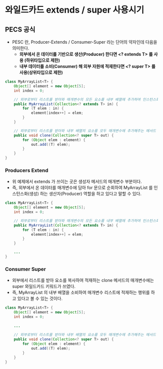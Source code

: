 # 와일드카드 extends / super 사용시기

## PECS 공식&#x20;

* PESC 란, Producer-Extends / Consumer-Super 라는 단어의 약자인데 다음을 의미한다.&#x20;
  * **외부에서 온 데이터를 기반으로 생산(Producer) 한다면 \<? extends T> 를 사용 (하위타입으로 제한)**&#x20;
  * **내부 데이터를 소비(Consumer) 해 외부 자원에 적재한다면 \<? super T> 를 사용(상위타입으로 제한)**&#x20;

```java
class MyArrayList<T> {
    Object[] element = new Object[5];
    int index = 0;

    // 외부로부터 리스트를 받아와 매개변수의 모든 요소를 내부 배열에 추가하여 인스턴스화 하는 생성자
    public MyArrayList(Collection<? extends T> in) {
        for (T elem : in) {
            element[index++] = elem;
        }
    }

    // 외부로부터 리스트를 받아와 내부 배열의 요소를 모두 매개변수에 추가해주는 메서드
    public void clone(Collection<? super T> out) {
        for (Object elem : element) {
            out.add((T) elem);
        }
    }
}
```

### Producers Extend

* 위 예제에서 extends 가 쓰이는 곳은 생성자 메서드의 매개변수 부분이다.&#x20;
* 즉, 외부에서 온 데이터를 매개변수에 담아 for 문으로 순회하여 MyArrayList 를 인스턴스화(생성) 하는 생산자(Producer) 역할을 하고 있다고 말할 수 있다.&#x20;

```java
class MyArrayList<T> {
    Object[] element = new Object[5];
    int index = 0;

    // 외부로부터 리스트를 받아와 매개변수의 모든 요소를 내부 배열에 추가하여 인스턴스화 하는 생성자
    public MyArrayList(Collection<? extends T> in) {
        for (T elem : in) { 
            element[index++] = elem;
        }
    }

    ...
}
```

### Consumer Super&#x20;

* 외부에서 리스트를 받아 요소를 복사하여 적재하는 clone 메서드의 매개변수에는 super 와일드카드 키워드가 쓰였다.&#x20;
* 즉, MyArrayList 의 내부 배열을 소비하여 매개변수 리스트에 적재하는 행위를 하고 있다고 볼 수 있는 것이다.&#x20;

```java
class MyArrayList<T> {
    Object[] element = new Object[5];
    int index = 0;
    
    ...
    
    // 외부로부터 리스트를 받아와 내부 배열의 요소를 모두 매개변수에 추가해주는 메서드
    public void clone(Collection<? super T> out) {
        for (Object elem : element) {
            out.add((T) elem);
        }
    }
}
```

